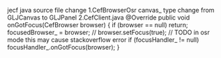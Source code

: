 jecf java source file change
1.CefBrowserOsr canvas_ type change from GLJCanvas to GLJPanel
2.CefClient.java 
    @Override
    public void onGotFocus(CefBrowser browser) {
        if (browser == null) return;
        focusedBrowser_ = browser;
//        browser.setFocus(true); // TODO in osr mode this may cause stackoverflow error
        if (focusHandler_ != null) focusHandler_.onGotFocus(browser);
    }